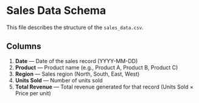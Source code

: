 # Sales Data Schema

This file describes the structure of the `sales_data.csv`.

## Columns

1. **Date** — Date of the sales record (YYYY-MM-DD)
2. **Product** — Product name (e.g., Product A, Product B, Product C)
3. **Region** — Sales region (North, South, East, West)
4. **Units Sold** — Number of units sold
5. **Total Revenue** — Total revenue generated for that record (Units Sold × Price per unit)
